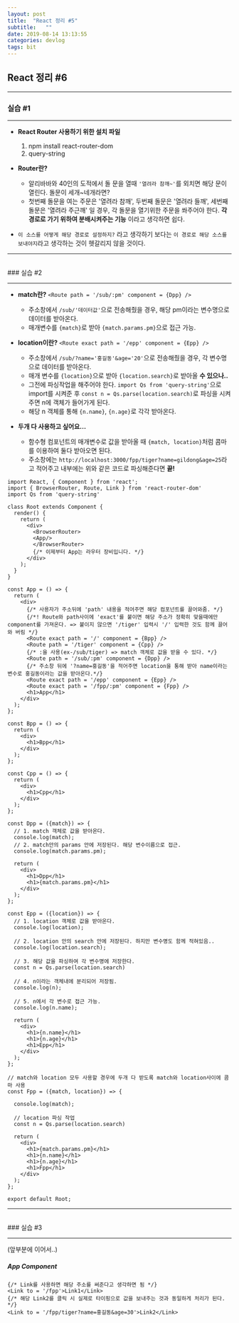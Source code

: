 ```yaml
---
layout: post
title:  "React 정리 #5"
subtitle:   ""
date: 2019-08-14 13:13:55
categories: devlog
tags: bit
---
```


## React 정리 #6

---

### 실습 #1

---

- **React Router 사용하기 위한 설치 파일**
  1. npm install react-router-dom
  2. query-string

- **Router란?**
  - 알리바바와 40인의 도적에서 돌 문을 열때 `'열려라 참깨~'`를 외치면 해당 문이 열린다. 돌문이 세개~네개라면?
  - 첫번째 돌문을 여는 주문은 '열려라 참깨', 두번째 돌문은 '열려라 들깨', 세번째 돌문은 '열려라 주근깨' 일 경우, 각 돌문을 열기위한 주문을 쏴주어야 한다. **각 경로로 가기 위하여 분배시켜주는 기능** 이라고 생각하면 쉽다.

- `이 소스를 어떻게 해당 경로로 설정하지?` 라고 생각하기 보다는 `이 경로로 해당 소스를 보내야지`라고 생각하는 것이 헷갈리지 않을 것이다.

---

<br>
### 실습 #2

---

- **match란?**
  `<Route path = '/sub/:pm' component = {Dpp} />`
  - 주소창에서 `/sub/'데이터값'`으로 전송해줬을 경우, 해당 pm이라는 변수명으로 데이터를 받아온다.
  - 매개변수를 `{match}`로 받아 `{match.params.pm}`으로 접근 가능.

- **location이란?**
  `<Route exact path = '/epp' component = {Epp} />`
  - 주소창에서 `/sub/?name='홍길동'&age='20'`으로 전송해줬을 경우, 각 변수명으로 데이터를 받아온다.
  - 매개 변수를 `{location}`으로 받아 `{location.search}`로 받아올 **수 있으나..**
  - 그전에 파싱작업을 해주어야 한다. `import Qs from 'query-string'`으로 import를 시켜준 후 `const n = Qs.parse(location.search)`로 파싱을 시켜주면 n에 객체가 들어가게 된다.
  - 해당 n 객체를 통해 `{n.name}`, `{n.age}`로 각각 받아온다.

- **두개 다 사용하고 싶어요...**
  - 함수형 컴포넌트의 매개변수로 값을 받아올 때 `{match, location}`처럼 콤마를 이용하여 둘다 받아오면 된다.
  - 주소창에는 `http://localhost:3000/fpp/tiger?name=gildong&age=25`라고 적어주고 내부에는 위와 같은 코드로 파싱해준다면 **끝!**

```JSX
import React, { Component } from 'react';
import { BrowserRouter, Route, Link } from 'react-router-dom'
import Qs from 'query-string'

class Root extends Component {
  render() {
    return (
      <div>
        <BrowserRouter>
        <App/>
        </BrowserRouter> 
        {/* 이제부터 App는 라우터 장비입니다. */}
      </div>
    );
  }
}

const App = () => {
  return (
    <div> 
      {/* 사용자가 주소뒤에 'path' 내용을 적어주면 해당 컴포넌트를 끌어와줌. */}
      {/*! Route와 path사이에 'exact'를 붙이면 해당 주소가 정확히 맞을때에만 component를 가져온다. => 붙이지 않으면 '/tiger' 입력시 '/' 입력한 것도 함께 끌어와 버림 */}
      <Route exact path = '/' component = {Bpp} />
      <Route path = '/tiger' component = {Cpp} />  
      {/* :을 사용(ex-/sub/tiger) => match 객체로 값을 받을 수 있다. */}
      <Route path = '/sub/:pm' component = {Dpp} />
      {/* 주소창 뒤에 '?name=홍길동'을 적어주면 location을 통해 받아 name이라는 변수로 홍길동이라는 값을 받아온다.*/}
      <Route exact path = '/epp' component = {Epp} />
      <Route exact path = '/fpp/:pm' component = {Fpp} />
      <h1>App</h1>
    </div>
  );
};

const Bpp = () => {
  return (
    <div>
      <h1>Bpp</h1>
    </div>
  );
};

const Cpp = () => {
  return (
    <div>
      <h1>Cpp</h1>
    </div>
  );
};

const Dpp = ({match}) => {
  // 1. match 객체로 값을 받아온다.
  console.log(match);
  // 2. match안의 params 안에 저장된다. 해당 변수이름으로 접근.
  console.log(match.params.pm);

  return (
    <div>
      <h1>Dpp</h1>
      <h1>{match.params.pm}</h1>
    </div>
  );
};

const Epp = ({location}) => {
  // 1. location 객체로 값을 받아온다.
  console.log(location);

  // 2. location 안의 search 안에 저장된다. 하지만 변수명도 함께 적혀있음..
  console.log(location.search);

  // 3. 해당 값을 파싱하여 각 변수명에 저장한다.
  const n = Qs.parse(location.search)

  // 4. n이라는 객체내에 분리되어 저장됨.
  console.log(n);

  // 5. n에서 각 변수로 접근 가능.
  console.log(n.name);

  return (
    <div>
      <h1>{n.name}</h1>
      <h1>{n.age}</h1>
      <h1>Epp</h1>
    </div>
  );
};

// match와 location 모두 사용할 경우에 두개 다 받도록 match와 location사이에 콤마 사용
const Fpp = ({match, location}) => {

  console.log(match);

  // location 파싱 작업
  const n = Qs.parse(location.search)

  return (
    <div>
      <h1>{match.params.pm}</h1>
      <h1>{n.name}</h1>
      <h1>{n.age}</h1>
      <h1>Fpp</h1>
    </div>
  );
};

export default Root;
```

---

<br>
### 실습 #3

---

(앞부분에 이어서..)
##### App Component

```JSX
{/* Link를 사용하면 해당 주소를 써준다고 생각하면 됨 */}
<Link to = '/fpp'>Link1</Link>
{/* 해당 Link2를 클릭 시 실제로 타이핑으로 값을 보내주는 것과 동일하게 처리가 된다. */}
<Link to = '/fpp/tiger?name=홍길동&age=30'>Link2</Link>
```

